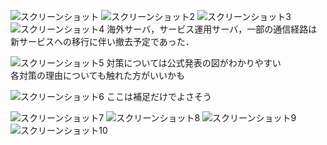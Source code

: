 ![スクリーンショット](https://user-images.githubusercontent.com/64766627/184540639-4484edf0-36f2-49cc-840b-5e666098a6a4.png)
![スクリーンショット2](https://user-images.githubusercontent.com/64766627/184540656-5bff862b-3f92-4e98-9f95-83be34092a67.png)
![スクリーンショット3](https://user-images.githubusercontent.com/64766627/184540662-2b00e8f7-7f65-4922-85c9-2c586241efdf.png)
![スクリーンショット4](https://user-images.githubusercontent.com/64766627/184540667-94d2b224-8c5c-4dd8-a218-75940e614f4e.png)
海外サーバ，サービス運用サーバ，一部の通信経路は新サービスへの移行に伴い撤去予定であった．

![スクリーンショット5](https://user-images.githubusercontent.com/64766627/184540677-1b6d1d41-b1fa-4fe9-b1a4-a31081a7b1ec.png)
対策については公式発表の図がわかりやすい<br>
各対策の理由についても触れた方がいいかも

![スクリーンショット6](https://user-images.githubusercontent.com/64766627/184540684-05924e4a-0a9e-49be-930c-c03b4eb5c3de.png)
ここは補足だけでよさそう

![スクリーンショット7](https://user-images.githubusercontent.com/64766627/184540694-c7274623-bdd6-4e0c-a319-4e5c1d2d95c2.png)
![スクリーンショット8](https://user-images.githubusercontent.com/64766627/184540703-79ee57ec-7499-4436-819f-d76417818f46.png)
![スクリーンショット9](https://user-images.githubusercontent.com/64766627/184540721-366a8afb-c1ad-4624-b583-eb03c1fe6158.png)
![スクリーンショット10](https://user-images.githubusercontent.com/64766627/184540725-62c20473-e074-4faa-8908-d022ee1b48ea.png)
